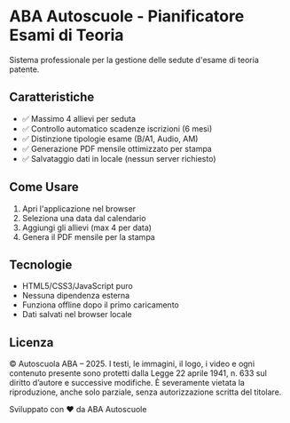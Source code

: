 # ABA Autoscuole - Pianificatore Esami di Teoria

Sistema professionale per la gestione delle sedute d'esame di teoria patente.

## Caratteristiche
- ✅ Massimo 4 allievi per seduta
- ✅ Controllo automatico scadenze iscrizioni (6 mesi)
- ✅ Distinzione tipologie esame (B/A1, Audio, AM)
- ✅ Generazione PDF mensile ottimizzato per stampa
- ✅ Salvataggio dati in locale (nessun server richiesto)

## Come Usare
1. Apri l'applicazione nel browser
2. Seleziona una data dal calendario
3. Aggiungi gli allievi (max 4 per data)
4. Genera il PDF mensile per la stampa

## Tecnologie
- HTML5/CSS3/JavaScript puro
- Nessuna dipendenza esterna
- Funziona offline dopo il primo caricamento
- Dati salvati nel browser locale

## Licenza
© Autoscuola ABA – 2025. I testi, le immagini, il logo, i video e ogni contenuto presente sono protetti dalla Legge 22 aprile 1941, n. 633 sul diritto d’autore e successive modifiche. È severamente vietata la riproduzione, anche solo parziale, senza autorizzazione scritta del titolare.

Sviluppato con ❤️ da ABA Autoscuole
